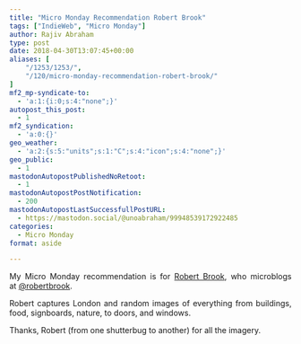 ```yaml
---
title: "Micro Monday Recommendation Robert Brook"
tags: ["IndieWeb", "Micro Monday"]
author: Rajiv Abraham
type: post
date: 2018-04-30T13:07:45+00:00
aliases: [
    "/1253/1253/",
    "/120/micro-monday-recommendation-robert-brook/"
]
mf2_mp-syndicate-to:
  - 'a:1:{i:0;s:4:"none";}'
autopost_this_post:
  - 1
mf2_syndication:
  - 'a:0:{}'
geo_weather:
  - 'a:2:{s:5:"units";s:1:"C";s:4:"icon";s:4:"none";}'
geo_public:
  - 1
mastodonAutopostPublishedNoRetoot:
  - 1
mastodonAutopostPostNotification:
  - 200
mastodonAutopostLastSuccessfullPostURL:
  - https://mastodon.social/@unoabraham/99948539172922485
categories:
  - Micro Monday
format: aside

---
```

<p style="text-align: justify;">
  My Micro Monday recommendation is for <a href="http://robert-brook.com/" target="_blank" rel="noopener">Robert Brook</a>, who microblogs at <a href="https://micro.blog/robertbrook" target="_blank" rel="noopener">@robertbrook</a>.
</p>

<p style="text-align: justify;">
  Robert captures London and random images of everything from buildings, food, signboards, nature, to doors, and windows.
</p>

<p style="text-align: justify;">
  Thanks, Robert (from one shutterbug to another) for all the imagery.
</p>